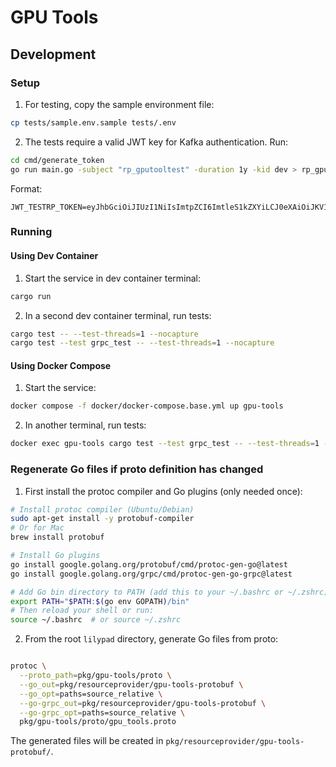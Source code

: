 # GPU Tools

## Development

### Setup

1. For testing, copy the sample environment file:
```bash
cp tests/sample.env.sample tests/.env
```

2. The tests require a valid JWT key for Kafka authentication. Run: 
```bash
cd cmd/generate_token
go run main.go -subject "rp_gputooltest" -duration 1y -kid dev > rp_gputooltest_token.txt
```

Format:
```
JWT_TESTRP_TOKEN=eyJhbGciOiJIUzI1NiIsImtpZCI6ImtleS1kZXYiLCJ0eXAiOiJKV1QifQ...
```

### Running

#### Using Dev Container

1. Start the service in dev container terminal:
```bash
cargo run
```

2. In a second dev container terminal, run tests:
```bash
cargo test -- --test-threads=1 --nocapture
cargo test --test grpc_test -- --test-threads=1 --nocapture
```

#### Using Docker Compose

1. Start the service:
```bash
docker compose -f docker/docker-compose.base.yml up gpu-tools
```

2. In another terminal, run tests:
```bash
docker exec gpu-tools cargo test --test grpc_test -- --test-threads=1 --nocapture
```

### Regenerate Go files if proto definition has changed

1. First install the protoc compiler and Go plugins (only needed once):
```bash
# Install protoc compiler (Ubuntu/Debian)
sudo apt-get install -y protobuf-compiler
# Or for Mac
brew install protobuf

# Install Go plugins
go install google.golang.org/protobuf/cmd/protoc-gen-go@latest
go install google.golang.org/grpc/cmd/protoc-gen-go-grpc@latest

# Add Go bin directory to PATH (add this to your ~/.bashrc or ~/.zshrc)
export PATH="$PATH:$(go env GOPATH)/bin"
# Then reload your shell or run:
source ~/.bashrc  # or source ~/.zshrc
```

2. From the root `lilypad` directory, generate Go files from proto:
```bash

protoc \
  --proto_path=pkg/gpu-tools/proto \
  --go_out=pkg/resourceprovider/gpu-tools-protobuf \
  --go_opt=paths=source_relative \
  --go-grpc_out=pkg/resourceprovider/gpu-tools-protobuf \
  --go-grpc_opt=paths=source_relative \
  pkg/gpu-tools/proto/gpu_tools.proto
```

The generated files will be created in `pkg/resourceprovider/gpu-tools-protobuf/`.




